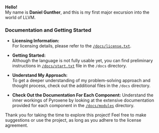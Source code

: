 **Hello!**  
My name is **Daniel Gunther**, and this is my first major excursion into the world of LLVM.

### Documentation and Getting Started

- **Licensing Information:**  
  For licensing details, please refer to the [`/docs/license.txt`](/docs/license.txt).

- **Getting Started:**  
  Although the language is not fully usable yet, you can find preliminary instructions in [`/docs/start.txt`](/docs/start.txt) file in the `/docs` directory.

- **Understand My Approach:**  
  To get a deeper understanding of my problem-solving approach and thought process, check out the additional files in the `/docs` directory.

- **Check Out the Documentation For Each Component:**
  Understand the inner workings of Pyroxene by looking at the extensive documentation provided for each component in the [`/docs/modules`](/docs/modules/) directory.  

Thank you for taking the time to explore this project! Feel free to make suggestions or use the project, as long as you adhere to the license agreement.

